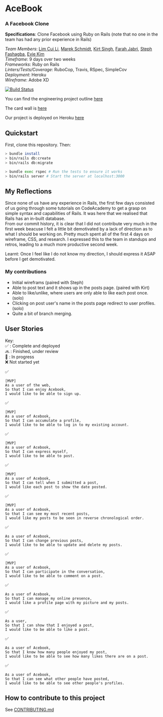 # AceBook
### A Facebook Clone
**Specifications**: Clone Facebook using Ruby on Rails (note that no one in the team has had any prior experience in Rails)  

*Team Members*: [Lim Cui Li](https://github.com/limcuili), [Marek Schmidt](https://github.com/Mschmidt19), [Kirt Singh](https://github.com/kirtimansingh93), [Farah Jabri](https://github.com/fabjab86), [Steph Fashagba](https://github.com/stephfash), [Evie Kim](https://github.com/Eviekim)  
*Timeframe*: 9 days over two weeks  
*Frameworks*: Ruby on Rails  
*Linters/Tests/Coverage*: RuboCop, Travis, RSpec, SimpleCov  
*Deployment*: Heroku  
*Wireframe*: Adobe XD  


[![Build Status](https://travis-ci.org/fabjab86/acebook-Team-and-a-half.svg?branch=master)](https://travis-ci.org/fabjab86/acebook-Team-and-a-half)

You can find the engineering project outline <a href="https://github.com/makersacademy/course/tree/master/engineering_projects/rails">here</a>

The card wall is <a href="https://trello.com/b/ArBRnnAK/acebook">here</a>

Our project is deployed on Heroku <a href ="https://murmuring-earth-81334.herokuapp.com/">here</a>


## Quickstart

First, clone this repository. Then:

```bash
> bundle install
> bin/rails db:create
> bin/rails db:migrate

> bundle exec rspec # Run the tests to ensure it works
> bin/rails server # Start the server at localhost:3000
```

## My Reflections
Since none of us have any experience in Rails, the first few days consisted of us going through some tutorials on CodeAcademy to get a grasp on simple syntax and capabilities of Rails. It was here that we realised that Rails has an in-built database.  
From our commit history, it is clear that I did not contribute very much in the first week beacuse I felt a little bit demotivated by a lack of direction as to what I should be working on. Pretty much spent all of the first 4 days on wireframe, CSS, and research. I expressed this to the team in standups and retros, leading to a much more productive second week.

Learnt: Once I feel like I do not know my direction, I should express it ASAP before I get demotivated.  

### My contributions
- Initial wireframs (paired with Steph)  
- Able to post text and it shows up in the posts page. (paired with Kirt)  
- Able to like/unlike, where users are only able to like each post once. (solo)  
- Clicking on post user's name in the posts page redirect to user profiles.  (solo)  
- Quite a bit of branch merging.  

## User Stories
Key:  
:white_check_mark: : Complete and deployed  
:soon: : Finished, under review  
:construction: : In progress  
:x: Not started yet  


:white_check_mark:
```
[MVP]
As a user of the web,  
So that I can enjoy Acebook,  
I would like to be able to sign up.
```

:white_check_mark:
```
[MVP]
As a user of Acebook,  
So that I can accumulate a profile,  
I would like to be able to log in to my existing account.
```

:white_check_mark:
```
[MVP]
As a user of Acebook,  
So that I can express myself,  
I would like to be able to post.
```
:white_check_mark:

```
[MVP]
As a user of Acebook,
So that I can tell when I submitted a post,  
I would like each post to show the date posted.
```

:white_check_mark:
```
[MVP]
As a user of Acebook,  
So that I can see my most recent posts,  
I would like my posts to be seen in reverse chronological order.
```

:white_check_mark:
```
As a user of Acebook,
So that I can change previous posts,
I would like to be able to update and delete my posts.
```

:white_check_mark:
```
[MVP]
As a user of Acebook,
So that I can participate in the conversation,
I would like to be able to comment on a post.
```

:white_check_mark:
```
As a user of Acebook,  
So that I can manage my online presence,  
I would like a profile page with my picture and my posts.
```

:white_check_mark:
```
As a user,  
So that I can show that I enjoyed a post,  
I would like to be able to like a post.
```

:white_check_mark:
```
As a user of Acebook,  
So that I know how many people enjoyed my post,  
I would like to be able to see how many likes there are on a post.
```

:white_check_mark:
```
As a user of Acebook,  
So that I can see what other people have posted,  
I would like to be able to see other people's profiles.
```

## How to contribute to this project
See [CONTRIBUTING.md](CONTRIBUTING.md)
